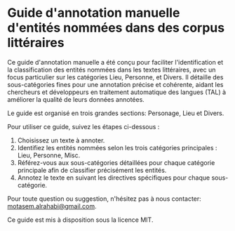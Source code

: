 # Guide d'annotation manuelle d'entités nommées dans des corpus littéraires

Ce guide d'annotation manuelle a été conçu pour faciliter l'identification et la classification des entités nommées dans les textes littéraires, avec un focus particulier sur les catégories Lieu, Personne, et Divers. Il détaille des sous-catégories fines pour une annotation précise et cohérente, aidant les chercheurs et développeurs en traitement automatique des langues (TAL) à améliorer la qualité de leurs données annotées.

Le guide est organisé en trois grandes sections: Personage, Lieu et Divers.

Pour utiliser ce guide, suivez les étapes ci-dessous :
1. Choisissez un texte à annoter.
2. Identifiez les entités nommées selon les trois catégories principales : Lieu, Personne, Misc.
3. Référez-vous aux sous-catégories détaillées pour chaque catégorie principale afin de classifier précisément les entités.
4. Annotez le texte en suivant les directives spécifiques pour chaque sous-catégorie.

Pour toute question ou suggestion, n'hésitez pas à nous contacter: motasem.alrahabi@gmail.com.

Ce guide est mis à disposition sous la licence MIT. 

